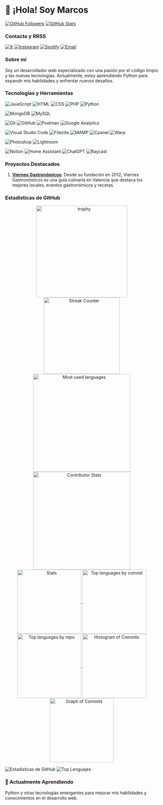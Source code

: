 # 👋 ¡Hola! Soy Marcos

[![GitHub Followers](https://img.shields.io/github/followers/lumanet?style=social)](https://github.com/Lumanet)
[![GitHub Stars](https://img.shields.io/github/stars/lumanet?style=social)](https://github.com/Lumanet)

### Contacto y RRSS

[![X](https://img.shields.io/badge/X-1DA1F2?style=for-the-badge&logo=x&logoColor=white)](https://x.com/luma_net)
[![Instagram](https://img.shields.io/badge/Instagram-E4405F?style=for-the-badge&logo=instagram&logoColor=white)](https://instagram.com/luma_net)
[![Spotify](https://img.shields.io/badge/Spotify-1DB954?style=for-the-badge&logo=spotify&logoColor=white)](https://open.spotify.com/user/lumanet?si=6b8a09a1c26a46f2)
[![Email](https://img.shields.io/badge/Email-D14836?style=for-the-badge&logo=gmail&logoColor=white)](mailto:sirluamark@gmail.com)


### Sobre mí

Soy un desarrollador web especializado con una pasión por el código limpio y las nuevas tecnologías. Actualmente, estoy aprendiendo Python para expandir mis habilidades y enfrentar nuevos desafíos.

### Tecnologías y Herramientas

![JavaScript](https://img.shields.io/badge/-JavaScript-F7DF1E?logo=javascript&logoColor=black)
![HTML](https://img.shields.io/badge/-HTML-E34F26?logo=html5&logoColor=white)
![CSS](https://img.shields.io/badge/-CSS-1572B6?logo=css3&logoColor=white)
![PHP](https://img.shields.io/badge/-PHP-777BB4?logo=php&logoColor=white)
![Python](https://img.shields.io/badge/-Python-3776AB?logo=python&logoColor=white)

![MongoDB](https://img.shields.io/badge/-MongoDB-47A248?logo=mongodb&logoColor=white)
![MySQL](https://img.shields.io/badge/-MySQL-4479A1?logo=mysql&logoColor=white)

![Git](https://img.shields.io/badge/-Git-F05032?logo=git&logoColor=white)
![GitHub](https://img.shields.io/badge/-GitHub-181717?logo=github&logoColor=white)
![Postman](https://img.shields.io/badge/-Postman-FF6C37?logo=postman&logoColor=white)
![Google Analytics](https://img.shields.io/badge/-Google%20Analytics-E37400?logo=google-analytics&logoColor=white)

![Visual Studio Code](https://img.shields.io/badge/-Visual%20Studio%20Code-007ACC?logo=visual-studio-code&logoColor=white)
![Filezilla](https://img.shields.io/badge/-Filezilla-BF0000?logo=filezilla&logoColor=white)
![MAMP](https://img.shields.io/badge/-MAMP-0270BE?logo=mamp&logoColor=white)
![Cpanel](https://img.shields.io/badge/-Cpanel-FF6C2C?logo=cpanel&logoColor=white)
![Warp](https://img.shields.io/badge/-Warp-339933?logo=warp&logoColor=white)

![Photoshop](https://img.shields.io/badge/-Photoshop-31A8FF?logo=adobe-photoshop&logoColor=white)
![Lightroom](https://img.shields.io/badge/-Lightroom-31A8FF?logo=adobe-lightroom&logoColor=white)

![Notion](https://img.shields.io/badge/-Notion-000000?logo=notion&logoColor=white)
![Home Assistant](https://img.shields.io/badge/-Home%20Assistant-41BDF5?logo=home-assistant&logoColor=white)
![ChatGPT](https://img.shields.io/badge/-ChatGPT-00A95C?logo=openai&logoColor=white)
![Raycast](https://img.shields.io/badge/-Raycast-FF7272?logo=raycast&logoColor=white)

### Proyectos Destacados

1. **[Viernes Gastronómicos](https://www.viernesgastronomicos.com/):** Desde su fundación en 2012, Viernes Gastronómicos es una guía culinaria en Valencia que destaca los mejores locales, eventos gastronómicos y recetas.

### Estadísticas de GitHub

<div align="center">
  <a href="https://github.com/Lumanet">
    <!-- Trophies -->
    <img align="center" src="https://github-profile-trophy.vercel.app/?username=Lumanet&theme=onestar&no-frame=true&margin-w=5&margin-h=5&row=2&column=5" height="300em" alt="trophy" /> <br />
    <!-- Streak Counter -->
    <img align="center" src="https://github-readme-streak-stats.herokuapp.com/?user=Lumanet&theme=nightowl&hide_border=true&fire=DD2727" height="250em" alt="Streak Counter" /> <br />
    <!-- Most Used Languages -->
    <img align="center" src="https://github-readme-stats.vercel.app/api/top-langs?username=Lumanet&color=0e75b6&style=flat&theme=radical&hide_border=true" height="320em" alt="Most used languages" />
    <!-- Contributor Stats -->
    <img align="center" src="https://github-contributor-stats.vercel.app/api?username=Lumanet&limit=10&theme=radical&combine_all_yearly_contributions=true&hide_border=true" height="320em" alt="Contributor Stats" /> <br />
    <!-- Stats -->
    <img align="center" src="http://github-profile-summary-cards.vercel.app/api/cards/stats?username=Lumanet&theme=2077" height="210em" alt="Stats" />
    <!-- Top languages by commit -->
    <img align="center" src="http://github-profile-summary-cards.vercel.app/api/cards/most-commit-language?username=Lumanet&theme=2077" height="210em" alt="Top languages by commit" />
    <!-- Top languages by repo -->
    <img align="center" src="http://github-profile-summary-cards.vercel.app/api/cards/repos-per-language?username=Lumanet&theme=2077" height="210em" alt="Top languages by repo" />
    <!-- Histogram of Commits -->
    <img align="center" src="http://github-profile-summary-cards.vercel.app/api/cards/productive-time?username=Lumanet&theme=2077" height="210em" alt="Histogram of Commits" />
    <!-- Graph of Commits -->
    <img align="center" src="http://github-profile-summary-cards.vercel.app/api/cards/profile-details?username=Lumanet&theme=2077" height="210em" alt="Graph of Commits" />
  </a>
</div>


![Estadísticas de GitHub](https://github-readme-stats.vercel.app/api?username=lumanet&show_icons=true&theme=radical)
![Top Lenguajes](https://github-readme-stats.vercel.app/api/top-langs/?username=lumanet&layout=compact&theme=radical)

### 🌱 Actualmente Aprendiendo

Python y otras tecnologías emergentes para mejorar mis habilidades y conocimientos en el desarrollo web.